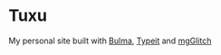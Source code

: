 # Tuxu
My personal site built with [Bulma](https://github.com/jgthms/bulma), [Typeit](https://github.com/alexmacarthur/typeit) and [mgGlitch](https://github.com/hmongouachon/mgGlitch)
